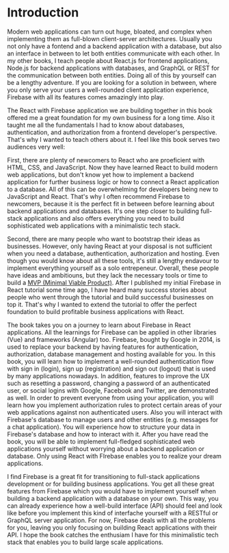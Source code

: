 # Introduction

Modern web applications can turn out huge, bloated, and complex when implementing them as full-blown client-server architectures. Usually you not only have a fontend and a backend application with a database, but also an interface in between to let both entities communicate with each other. In my other books, I teach people about React.js for frontend applications, Node.js for backend applications with databases, and GraphQL or REST for the communication between both entities. Doing all of this by yourself can be a lengthy adventure. If you are looking for a solution in between, where you only serve your users a well-rounded client application experience, Firebase with all its features comes amazingly into play.

The React with Firebase application we are building together in this book offered me a great foundation for my own business for a long time. Also it taught me all the fundamentals I had to know about databases, authentication, and authorization from a frontend developer's perspective. That's why I wanted to teach others about it. I feel like this book serves two audiences very well:

First, there are plenty of newcomers to React who are proeficient with HTML, CSS, and JavaScript. Now they have learned React to build modern web applications, but don't know yet how to implement a backend application for further business logic or how to connect a React application to a database. All of this can be overwhelming for developers being new to JavaScript and React. That's why I often recommend Firebase to newcomers, because it is the perfect fit in between before learning about backend applications and databases. It's one step closer to building full-stack applications and also offers everything you need to build sophisticated web applications with a minimalistic tech stack.

Second, there are many people who want to bootstrap their ideas as businesses. However, only having React at your disposal is not sufficient when you need a database, authentication, authorization and hosting. Even though you would know about all these tools, it's still a lengthy endavour to implement everything yourself as a solo entrepeneur. Overall, these people have ideas and ambitiouns, but they lack the necessary tools or time to build a [MVP (Minimal Viable Product)](https://en.wikipedia.org/wiki/Minimum_viable_product). After I published my initial Firebase in React tutorial some time ago, I have heard many success stories about people who went through the tutorial and build successful businesses on top it. That's why I wanted to extend the tutorial to offer the perfect foundation to build profitable business applications with React.

The book takes you on a journey to learn about Firebase in React applications. All the learnings for Firebase can be applied in other libraries (Vue) and frameworks (Angular) too. Firebase, bought by Google in 2014, is used to replace your backend by having features for authentication, authorization, database management and hosting available for you. In this book, you will learn how to implement a well-rounded authentication flow with sign in (login), sign up (registration) and sign out (logout) that is used by many applications nowadays. In addition, features to improve the UX such as resetting a password, changing a password of an authenticated user, or social logins with Google, Facebook and Twitter, are demonstrated as well. In order to prevent everyone from using your application, you will learn how you implement authorization rules to protect certain areas of your web applications against non authenticated users. Also you will interact with Firebase's database to manage users and other entities (e.g. messages for a chat application). You will experience how to structure your data in Firebase's database and how to interact with it. After you have read the book, you will be able to implement full-fledged sophisticated web applications yourself without worrying about a backend application or database. Only using React with FIrebase enables you to realize your dream applications.

I find Firebase is a great fit for transitioning to full-stack applications development or for building business applications. You get all these great features from Firebase which you would have to implement yourself when building a backend application with a database on your own. This way, you can already experience how a well-build interface (API) should feel and look like before you implement this kind of interfache yourself with a RESTful or GraphQL server application. For now, Firebase deals with all the problems for you, leaving you only focusing on building React applications with their API. I hope the book catches the enthusiam I have for this minimalistic tech stack that enables you to build large scale applications.
